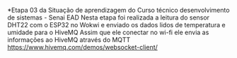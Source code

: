 *Etapa 03 da Situação de aprendizagem do Curso técnico desenvolvimento de sistemas - Senai EAD
Nesta etapa foi realizada a leitura do sensor DHT22 com o ESP32 no Wokwi e enviado os dados lidos de temperatura e umidade para o HiveMQ 
Assim que ele conectar no wi-fi ele envia as informações ao HiveMQ através do MQTT
https://www.hivemq.com/demos/websocket-client/
